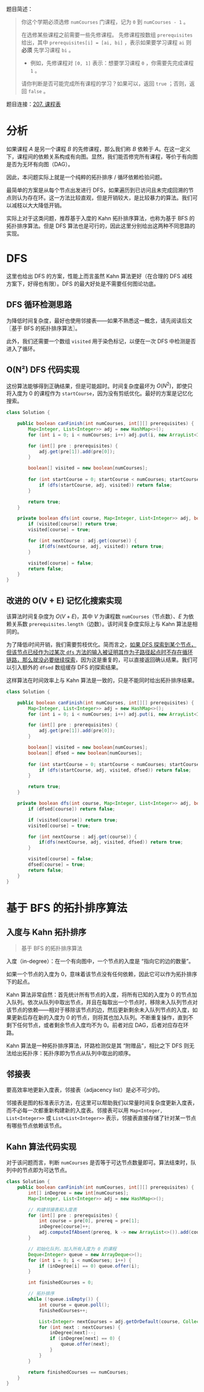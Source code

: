 题目简述：

> 你这个学期必须选修 `numCourses` 门课程，记为 `0` 到 `numCourses - 1` 。
>
> 在选修某些课程之前需要一些先修课程。 先修课程按数组 `prerequisites` 给出，其中 `prerequisites[i] = [ai, bi]` ，表示如果要学习课程 `ai` 则 **必须** 先学习课程 `bi` 。
>
> - 例如，先修课程对 `[0, 1]` 表示：想要学习课程 `0` ，你需要先完成课程 `1` 。
>
> 请你判断是否可能完成所有课程的学习？如果可以，返回 `true` ；否则，返回 `false` 。

题目连接：[207. 课程表](https://leetcode.cn/problems/course-schedule/)

# 分析

如果课程 $A$ 是另一个课程 $B$ 的先修课程，那么我们称 $B$ 依赖于 $A$。在这一定义下，课程间的依赖关系构成有向图。显然，我们能否修完所有课程，等价于有向图是否为无环有向图（DAG）。

因此，本问题实际上就是一个纯粹的拓扑排序 / 循环依赖检验问题。

最简单的方案是从每个节点出发进行 DFS，如果遍历到已访问且未完成回溯的节点则认为存在环。这一方法比较直观，但是开销较大，是比较暴力的算法。我们可以减枝以大大降低开销。

实际上对于这类问题，推荐基于入度的 Kahn 拓扑排序算法，也称为基于 BFS 的拓扑排序算法。但是 DFS 算法也是可行的，因此这里分别给出这两种不同思路的实现。

# DFS

这里也给出 DFS 的方案，性能上而言虽然 Kahn 算法更好（在合理的 DFS 减枝方案下，好得也有限）。DFS 的最大好处是不需要任何图论功底。

## DFS 循环检测思路

为降低时间复杂度，最好也使用邻接表——如果不熟悉这一概念，请先阅读后文〖基于 BFS 的拓扑排序算法〗。

此外，我们还需要一个数组 `visited` 用于染色标记，以便在一次 DFS 中检测是否进入了循环。

## O(N²) DFS 代码实现

这份算法能够得到正确结果，但是可能超时。时间复杂度最坏为 $O(N^2)$，即使只将入度为 $0$ 的课程作为 `startCourse`，因为没有剪纸优化。最好的方案是记忆化搜索。

```java
class Solution {

    public boolean canFinish(int numCourses, int[][] prerequisites) {
        Map<Integer, List<Integer>> adj = new HashMap<>();
        for (int i = 0; i < numCourses; i++) adj.put(i, new ArrayList<Integer>());

        for (int[] pre : prerequisites) {
            adj.get(pre[1]).add(pre[0]);
        }

        boolean[] visited = new boolean[numCourses];
        
        for (int startCourse = 0; startCourse < numCourses; startCourse++) {
            if (dfs(startCourse, adj, visited)) return false;
        }

        return true;
    }

    private boolean dfs(int course, Map<Integer, List<Integer>> adj, boolean[] visited) {
        if (visited[course]) return true;
        visited[course] = true;

        for (int nextCourse : adj.get(course)) {
            if(dfs(nextCourse, adj, visited)) return true;
        }

        visited[course] = false;
        return false;
    }
}
```

## 改进的 O(V + E) 记忆化搜索实现

该算法时间复杂度为 $O(V+E)$，其中 $V$ 为课程数 `numCourses`（节点数）、$E$ 为依赖关系数 `prerequisites.length`（边数）。该时间复杂度实际上与 Kahn 算法是相同的。

为了降低i时间开销，我们需要剪枝优化。简而言之，<u>如果 DFS 探索到某个节点，但该节点已经作为过某次 `dfs` 方法的输入被证明其作为子路径起点时不存在循环链路，那么就没必要继续探索</u>，因为这是重复的，可以直接返回确认结果。我们可以引入额外的 `dfsed` 数组缓存 DFS 的探索结果。

这样算法在时间效率上与 Kahn 算法是一致的，只是不能同时给出拓扑排序结果。

```java
class Solution {

    public boolean canFinish(int numCourses, int[][] prerequisites) {
        Map<Integer, List<Integer>> adj = new HashMap<>();
        for (int i = 0; i < numCourses; i++) adj.put(i, new ArrayList<Integer>());

        for (int[] pre : prerequisites) {
            adj.get(pre[1]).add(pre[0]);
        }

        boolean[] visited = new boolean[numCourses];
        boolean[] dfsed = new boolean[numCourses];
        
        for (int startCourse = 0; startCourse < numCourses; startCourse++) {
            if (dfs(startCourse, adj, visited, dfsed)) return false;
        }

        return true;
    }

    private boolean dfs(int course, Map<Integer, List<Integer>> adj, boolean[] visited, boolean[] dfsed) {
        if (dfsed[course]) return false;

        if (visited[course]) return true;
        visited[course] = true;

        for (int nextCourse : adj.get(course)) {
            if(dfs(nextCourse, adj, visited, dfsed)) return true;
        }

        visited[course] = false;
        dfsed[course] = true;
        return false;
    }
}
```

# 基于 BFS 的拓扑排序算法

## 入度与 Kahn 拓扑排序

> 基于 BFS 的拓扑排序算法

入度（in-degree）：在一个有向图中，一个节点的入度是 “指向它的边的数量”。

如果一个节点的入度为 $0$，意味着该节点没有任何依赖，因此它可以作为拓扑排序下的起点。

Kahn 算法非常自然：首先统计所有节点的入度，将所有已知的入度为 $0$ 的节点加入队列。依次从队列中取出节点，并且在每取出一个节点时，移除未入队列节点对该节点的依赖——相对于移除该节点的边，然后更新剩余未入队列节点的入度，如果更新后存在新的入度为 $0$ 的节点，则将其也加入队列。不断重复操作，直到不剩下任何节点，或者剩余节点入度均不为 $0$。前者对应 DAG，后者对应存在环路。

Kahn 算法是一种拓扑排序算法，环路检测仅是其 “附赠品”，相比之下 DFS 则无法给出拓扑序：拓扑序即为节点从队列中取出的顺序。

## 邻接表

要高效率地更新入度表，邻接表（adjacency list）是必不可少的。

邻接表是图的标准表示方法，在这里可以帮助我们以常量时间复杂度更新入度表，而不必每一次都重新构建新的入度表。邻接表可以用 `Map<Integer, List<Integer>>` 或 `List<List<Integer>>` 表示，邻接表直接存储了针对某一节点有哪些节点依赖该节点。

## Kahn 算法代码实现

对于该问题而言，判断 `numCourses` 是否等于可达节点数量即可。算法结束时，队列中的节点即为可达节点。

```java
class Solution {
    public boolean canFinish(int numCourses, int[][] prerequisites) {
        int[] inDegree = new int[numCourses];
        Map<Integer, List<Integer>> adj = new HashMap<>();

        // 构建邻接表和入度表
        for (int[] pre : prerequisites) {
            int course = pre[0], prereq = pre[1];
            inDegree[course]++;
            adj.computeIfAbsent(prereq, k -> new ArrayList<>()).add(course);
        }

        // 初始化队列，加入所有入度为 0 的课程
        Deque<Integer> queue = new ArrayDeque<>();
        for (int i = 0; i < numCourses; i++) {
            if (inDegree[i] == 0) queue.offer(i);
        }

        int finishedCourses = 0;

        // 拓扑排序
        while (!queue.isEmpty()) {
            int course = queue.poll();
            finishedCourses++;

            List<Integer> nextCourses = adj.getOrDefault(course, Collections.emptyList());
            for (int next : nextCourses) {
                inDegree[next]--;
                if (inDegree[next] == 0) {
                    queue.offer(next);
                }
            }
        }

        return finishedCourses == numCourses;
    }
}
```

